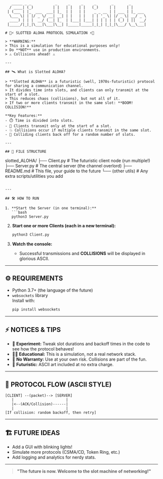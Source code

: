 ```
   _____ _ _           _     _     _     _       _       _       
  / ____| (_)         | |   | |   | |   (_)     | |     | |      
 | (___ | |_  ___  ___| |_  | |   | |    _ _ __ | | ___ | |_ ___ 
  \___ \| | |/ _ \/ __| __| | |   | |   | | '_ \| |/ _ \| __/ _ \
  ____) | | |  __/ (__| |_  | |___| |___| | | | | | (_) | ||  __/
 |_____/|_|_|\___|\___|\__| |_____|_____|_|_| |_|_|\___/ \__\___|
                                                                 
# 🚀⚡ SLOTTED ALOHA PROTOCOL SIMULATION ⚡🚀

> **WARNING:**  
> This is a simulation for educational purposes only!  
> Do **NOT** use in production environments.  
> ⚠️ Collisions ahead! ⚠️

---

## 🛰️ What is Slotted ALOHA?

> **Slotted ALOHA** is a futuristic (well, 1970s-futuristic) protocol for sharing a communication channel.  
> It divides time into slots, and clients can only transmit at the start of a slot.  
> This reduces chaos (collisions), but not all of it.  
> If two or more clients transmit in the same slot: **BOOM! COLLISION!**

**Key Features:**
- ⏱️ Time is divided into slots.
- 🚦 Clients transmit only at the start of a slot.
- 💥 Collisions occur if multiple clients transmit in the same slot.
- 🔁 Colliding clients back off for a random number of slots.

---

## 📁 FILE STRUCTURE

```
slotted_ALOHA/
├── Client.py      # The futuristic client node (run multiple!)
├── Server.py      # The central server (the channel overlord)
├── README.md      # This file, your guide to the future
└── (other utils)  # Any extra scripts/utilities you add
```

---

## 🛠️ HOW TO RUN

1. **Start the Server (in one terminal):**
   ```bash
   python3 Server.py
   ```

2. **Start one or more Clients (each in a new terminal):**
   ```bash
   python3 Client.py
   ```

3. **Watch the console:**  
   - Successful transmissions and **COLLISIONS** will be displayed in glorious ASCII.

---

## ⚙️ REQUIREMENTS

- Python 3.7+ (the language of the future)
- `websockets` library  
  Install with:
  ```bash
  pip install websockets
  ```

---

## ⚡ NOTICES & TIPS

- 🧪 **Experiment:** Tweak slot durations and backoff times in the code to see how the protocol behaves!
- 🧑‍💻 **Educational:** This is a simulation, not a real network stack.
- 🛑 **No Warranty:** Use at your own risk. Collisions are part of the fun.
- 🤖 **Futuristic:** ASCII art included at no extra charge.

---

## 🧬 PROTOCOL FLOW (ASCII STYLE)

```
[CLIENT] --(packet)--> [SERVER]
   |                        |
   |<--(ACK/Collision)------|
   |                        |
[If collision: random backoff, then retry]
```

---

## 🏗️ FUTURE IDEAS

- Add a GUI with blinking lights!  
- Simulate more protocols (CSMA/CD, Token Ring, etc.)
- Add logging and analytics for nerdy stats.

---

> **"The future is now. Welcome to the slot machine of networking!"**

